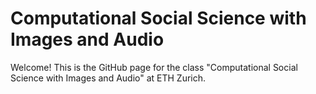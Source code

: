 # Computational Social Science with Images and Audio

Welcome! This is the GitHub page for the class "Computational Social Science with Images and Audio" at ETH Zurich.
